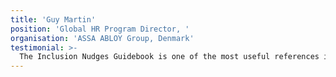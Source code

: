 ```yaml
---
title: 'Guy Martin'
position: 'Global HR Program Director, '
organisation: 'ASSA ABLOY Group, Denmark'
testimonial: >-
  The Inclusion Nudges Guidebook is one of the most useful references in my library. I have incorporated a number of Inclusion Nudges. A great practical way of getting to action, rather than just talk.
---
```

